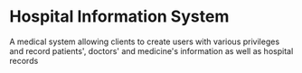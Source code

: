 # Hospital Information System

A medical system allowing clients to create users with various privileges and record patients', doctors' and medicine's information as well as hospital records

